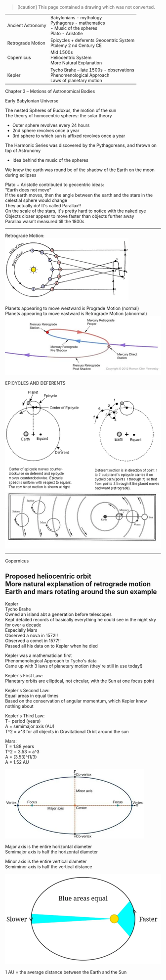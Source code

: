 > [!caution] This page contained a drawing which was not converted.   

|   |   |
|---|---|
|Ancient Astronomy|Babylonians - mythology  <br>Pythagoras - mathematics  <br>- Music of the spheres  <br>Plato - Aristotle|
|Retrograde Motion|Epicycles + deferents Geocentric System  <br>Ptolemy 2 nd Century CE|
|Copernicus|Mid 1500s  <br>Heliocentric System  <br>More Natural Explanation|
|Kepler|Tycho Brahe – late 1500s - observations  <br>Phenomenological Approach  <br>Laws of planetary motion|
 
Chapter 3 – Motions of Astronomical Bodies
 
Early Babylonian Universe
 
The nested Spheres of Eudoxus, the motion of the sun  
The theory of homocentric spheres: the solar theory

- Outer sphere revolves every 24 hours
- 2nd sphere revolves once a year
- 3rd sphere to which sun is affixed revolves once a year
 
The Harmonic Series was discovered by the Pythagoreans, and thrown on top of Astronomy

- Idea behind the music of the spheres
 
We knew the earth was round bc of the shadow of the Earth on the moon during eclipses
 
Plato + Aristotle contributed to geocentric ideas:  
"Earth does not move"  
If the earth moves, then the angle between the earth and the stars in the celestial sphere would change  
They actually do! It's called Parallax!!  
On the scale of the stars, it's pretty hard to notice with the naked eye  
Objects closer appear to move faster than objects further away  
Parallax wasn’t measured till the 1800s
 
-------------------------------------------------------------------------------------------------------------------------------
 
Retrograde Motion:
 ![Exported image](Exported%20image%2020240525203849-0.png)     

Planets appearing to move westward is Prograde Motion (normal)  
Planets appearing to move eastward is Retrograde Motion (abnormal)
 ![ue„tuog 2uEuAdoo uopeIS Kano.ayN Mopeus ISOd MO peqs ape.60J198 Kano.an ape.ôoaua& Kina.av.d ](Exported%20image%2020240525203849-1.png)  

EPICYCLES AND DEFERENTS

![Epicycle Center of Epicycle o Equant Earth Deferent Center of epicycle moves counter- clockwise on deferent and epicycle moves counterclockwisa Epicycle speed is uniform with respect to equant The combined motion is shown at right o Earth Equant Deferent motion is in direction of point I to 7 but planet's epicycle carries it on cycloid path (points I through 7) so that from points 3 through s the planet moves backward (retrograde) ](Exported%20image%2020240525203849-2.png)  
![Exported image](Exported%20image%2020240525203849-3.png)

------------------------------------------------------------------------------------------------------------------------------  
Copernicus
 
Proposed heliocentric orbit  
More natural explanation of retrograde motion  
Earth and mars rotating around the sun example  
-------------------------------------------------------------------------------------------------------------------------------  
Kepler  
Tycho Brahe  
Owned an island abt a generation before telescopes  
Kept detailed records of basically everything he could see in the night sky for over a decade  
Especially Mars  
Observed a nova in 1572!!  
Observed a comet in 1577!!  
Passed all his data on to Kepler when he died
 
Kepler was a mathematician first  
Phenomenological Approach to Tycho's data  
Came up with 3 laws of planetary motion (they're still in use today!)
 
Kepler's First Law:  
Planetary orbits are elliptical, not circular, with the Sun at one focus point
 
Kepler's Second Law:  
Equal areas in equal times  
Based on the conservation of angular momentum, which Kepler knew nothing about
 
Kepler's Third Law:  
T= period (years)  
A = semimajor axis (AU)  
T^2 = a^3 for all objects in Gravitational Orbit around the sun
 
Mars:  
T = 1.88 years  
T^2 = 3.53 = a^3  
A = (3.53)^(1/3)  
A = 1.52 AU
 
![Minor axis Major axis ](Exported%20image%2020240525203849-4.png)  

Major axis is the entire horizontal diameter  
Semimajor axis is half the horizontal diameter
 
Minor axis is the entire vertical diameter  
Semiminor axis is half the vertical distance

![Slower Blue areas equal Faster ](Exported%20image%2020240525203849-5.png)  

1 AU = the average distance between the Earth and the Sun